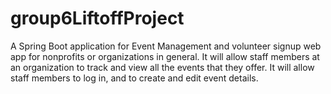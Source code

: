# group6LiftoffProject
A Spring Boot application for Event Management and volunteer signup web app for nonprofits or organizations in general.
It will allow staff members at an organization to track and view all the events that they offer. 
It will allow staff members to log in, and to create and edit event details.
